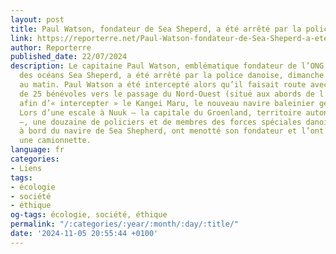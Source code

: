 ```yaml
---
layout: post
title: Paul Watson, fondateur de Sea Sheperd, a été arrêté par la police danoise
link: https://reporterre.net/Paul-Watson-fondateur-de-Sea-Sheperd-a-ete-arrete-par-la-police-danoise
author: Reporterre
published_date: 22/07/2024
description: Le capitaine Paul Watson, emblématique fondateur de l’ONG de défense
  des océans Sea Sheperd, a été arrêté par la police danoise, dimanche 21 juillet
  au matin. Paul Watson a été intercepté alors qu’il faisait route avec son équipage
  de 25 bénévoles vers le passage du Nord-Ouest (situé aux abords de l’océan Arctique)
  afin d’« intercepter » le Kangei Maru, le nouveau navire baleinier géant du Japon.
  Lors d’une escale à Nuuk — la capitale du Groenland, territoire autonome du Danemark
  —, une douzaine de policiers et de membres des forces spéciales danoises sont montés
  à bord du navire de Sea Shepherd, ont menotté son fondateur et l’ont embarqué dans
  une camionnette.
language: fr
categories:
- Liens
tags:
- écologie
- société
- éthique
og-tags: écologie, société, éthique
permalink: "/:categories/:year/:month/:day/:title/"
date: '2024-11-05 20:55:44 +0100'
---
```

